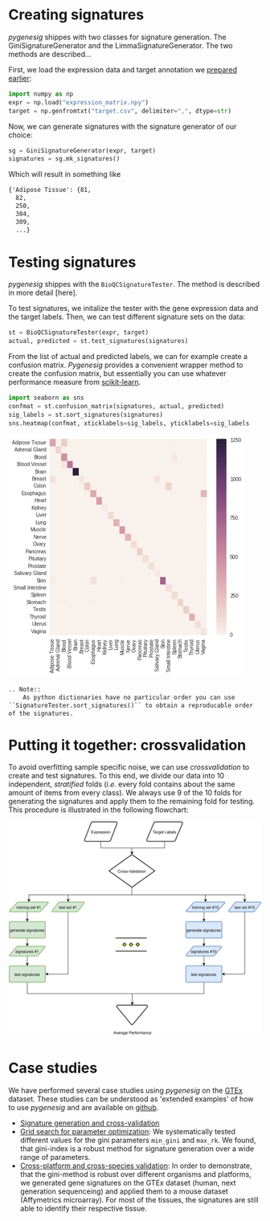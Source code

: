 # Creating signatures
*pygenesig* shippes with two classes for signature generation. The GiniSignatureGenerator and the LimmaSignatureGenerator. The two methods are described...

First, we load the expression data and target annotation we [prepared earlier](prepare_data.html):
```python
import numpy as np
expr = np.load("expression_matrix.npy")
target = np.genfromtxt("target.csv", delimiter=",", dtype=str)
```

Now, we can generate signatures with the signature generator of our choice:
```python
sg = GiniSignatureGenerator(expr, target)
signatures = sg.mk_signatures()
```

Which will result in something like
```
{'Adipose Tissue': {81,
  82,
  250,
  304,
  309,
  ...}
```

# Testing signatures
*pygenesig* shippes with the `BioQCSignatureTester`. The method is described in more detail [here].

To test signatures, we initalize the tester with the gene expression data and the target labels. Then, we can test different signature sets on the data:

```python
st = BioQCSignatureTester(expr, target)
actual, predicted = st.test_signatures(signatures)
```

From the list of actual and predicted labels, we can for example create a confusion matrix. *Pygenesig* provides a convenient wrapper method to create the confusion matrix, but essentially you can use whatever performance measure from [scikit-learn](http://scikit-learn.org/stable/modules/classes.html#sklearn-metrics-metrics). 


```python
import seaborn as sns
confmat = st.confusion_matrix(signatures, actual, predicted)
sig_labels = st.sort_signatures(signatures)
sns.heatmap(confmat, xticklabels=sig_labels, yticklabels=sig_labels
```

![heatmap](_static/img/validate_single_heatmap.png)

```eval_rst
.. Note::
    As python dictionaries have no particular order you can use ``SignatureTester.sort_signatures()`` to obtain a reproducable order of the signatures. 
```

# Putting it together: crossvalidation 
To avoid overfitting sample specific noise, we can use *crossvalidation* to create and test signatures. To this end, we divide our data into 10 independent, *stratified* folds (*i.e.* every fold contains about the same amount of items from every class). We always use 9 of the 10 folds for generating the signatures and apply them to the remaining fold for testing. This procedure is illustrated in the following flowchart:

<!-- edit flowchart on https://www.draw.io/?chrome=0&lightbox=1&edit=https%3A%2F%2Fwww.draw.io%2F%23G0BxECzhdeMGwJQXB5ZjNHckRWRzQ&nav=1#G0BxECzhdeMGwJQXB5ZjNHckRWRzQ --> 

![flowchart](_static/img/pygenesig_xval.svg)

# Case studies
We have performed several case studies using *pygenesig* on the [GTEx](http://www.gtexportal.org/home/) dataset. These studies can be understood as 'extended examples' of how to use *pygenesig* and are available on [github](https://github.com/grst/gene-set-study/tree/master/notebooks). 

* [Signature generation and cross-validation](https://github.com/grst/gene-set-study/blob/master/notebooks/validate_gini.ipynb)
* [Grid search for parameter optimization](https://github.com/grst/gene-set-study/blob/master/notebooks/gini-gridsearch.ipynb): We systematically tested different values for the gini parameters `min_gini` and `max_rk`. We found, that gini-index is a robust method for signature generation over a wide range of parameters. 
* [Cross-platform and cross-species validation](https://github.com/grst/gene-set-study/blob/master/notebooks/validate-mouse.ipynb): In order to demonstrate, that the gini-method is robust over different organisms and platforms, we generated gene signatures on the GTEx dataset (human, next generation sequenceing) and applied them to a mouse dataset (Affymetrics microarray). For most of the tissues, the signatures are still able to identify their respective tissue.  

